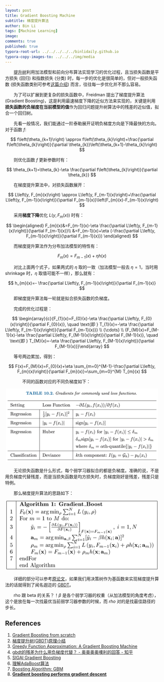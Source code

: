 ```yaml
---
layout: post
title: Gradient Boosting Machine
subtitle: 梯度提升算法
author: Bin Li
tags: [Machine Learning]
image: 
comments: true
published: true
typora-root-url: ../../../../../binlidaily.github.io
typora-copy-images-to: ../../../img/media
---
```


　　[提升树](https://binlidaily.github.io/2019-06-10-boosting-tree/)利用加法模型和前向分布算法实现学习的优化过程，且当损失函数是平方损失 (回归) 和指数损失 (分类) 时，每一步的优化是很简单的，但对一般损失函数 (损失函数类别可参考[这篇介绍](https://binlidaily.github.io/2018-12-07-loss-functions/)) 而言，往往每一步优化并不那么容易。

　　为了可以扩展到更复杂的损失函数中，Freidman 提出了梯度提升算法 (Gradient Boosting)，这是利用最速梯度下降的近似方法来实现的，关键是利用**损失函数的负梯度在当前模型的值**作为回归问题提升树算法中的残差的近似值，拟合一个回归树。

　　先看一般情况，我们能通过一阶泰勒展开证明负梯度方向是下降最快的方向。对于函数 $f$:

$$
f\left(\theta_{k+1}\right) \approx f\left(\theta_{k}\right)+\frac{\partial f\left(\theta_{k}\right)}{\partial \theta_{k}}\left(\theta_{k+1}-\theta_{k}\right)
$$

　　则优化函数 $f$ 更新参数时有：

$$
\theta_{k+1}=\theta_{k}-\eta \frac{\partial f\left(\theta_{k}\right)}{\partial \theta_{k}}
$$

　　在梯度提升算法中，对损失函数展开：

$$
L\left(y, F_{m}(x)\right) \approx L\left(y, F_{m-1}(x)\right)+\frac{\partial L\left(y, F_{m-1}(x)\right)}{\partial F_{m-1}(x)}\left(F_{m}(x)-F_{m-1}(x)\right)
$$

　　采用**梯度下降**优化 $L\left(y, F_{m}(x)\right)$ 时有：

$$
\begin{aligned}
F_{m}(x)&=F_{m-1}(x)-\eta \frac{\partial L\left(y, F_{m-1}(x)\right)}{\partial F_{m-1}(x)}\\
&=F_{m-1}(x)+\eta (-\frac{\partial L\left(y, F_{m-1}(x)\right)}{\partial F_{m-1}(x)})
\end{aligned}
$$

　　而梯度提升算法作为分布加法模型的特性有：

$$
F_{m}(x)=F_{m-1}(x) + \eta h(x)
$$

　　对比上面两个式子，如果两式的 $\eta$ 取的一致（加法模型一般去 $\eta=1$，当时用 shrinkage 时，$\eta$ 取值可能不一样），那么就有：

$$
h_{m}(x)=- \frac{\partial L\left(y, F_{m-1}(x)\right)}{\partial F_{m-1}(x)}
$$

　　即梯度提升算法每一轮就是拟合损失函数的负梯度。


　　完成的优化过程是：

$$
\begin{array}{c}{F_{1}(x)=F_{0}(x)-\eta \frac{\partial L\left(y, F_{0}(x)\right)}{\partial F_{0}(x)}, \quad \text{即 }  T_{1}(x)=-\eta \frac{\partial L\left(y, F_{m-1}(x)\right)}{\partial F_{m-1}(x)}} \\ {\cdots} \\ {F_{M}(x)=F_{M-1}(x)-\eta \frac{\partial L\left(y, F_{M-1}(x)\right)}{\partial F_{M-1}(x)}, \quad \text{即 } T_{M}(x)=-\eta \frac{\partial L\left(y, F_{M-1}(x)\right)}{\partial F_{M-1}(x)}}\end{array}
$$

　　等号两边累加，得到：

$$
F(x)=F_{M}(x)=F_{0}(x)+\eta \sum_{m=0}^{M-1}-\frac{\partial L\left(y, F_{m}(x)\right)}{\partial F_{m}(x)}=\sum_{m=0}^{M} T_{m}(x)
$$

　　　　不同的函数对应的不同负梯度如下：

<p align="center">
  <img width="500" height="" src="/img/media/15602347070035.jpg">
</p>

　　无论损失函数是什么形式，每个弱学习器拟合的都是负梯度。准确的说，不是用负梯度代替残差，而是当损失函数是均方损失时，负梯度刚好是残差，残差只是特例。

　　那么梯度提升算法的思路如下：

<p align="center">
  <img width="500" height="" src="/img/media/15625774976201.jpg">
</p>


　　详细的部分可以参考[原论文](/assets/trebst.pdf)，如果我们用决策树作为基函数来实现梯度提升算法的话就得到了闻名遐迩的 [GBDT](https://binlidaily.github.io/2019-06-11-gbdt-gradient-boosting-decision-tree/)。

　　rho 跟 beta 的关系？！$\beta$ 是各个弱学习器的权重（从加法模型的角度考虑），这个是放在每一次找最优当前弱学习器参数的时候，而 $rho$ 对的是找最佳路径的步长。

## References
1. [Gradient Boosting from scratch](https://medium.com/mlreview/gradient-boosting-from-scratch-1e317ae4587d)
2. [梯度提升树(GBDT)原理小结](https://www.cnblogs.com/pinard/p/6140514.html)
3. [Greedy Function Approximation: A Gradient Boosting Machine](https://statweb.stanford.edu/~jhf/ftp/trebst.pdf)
4. [gbdt的残差为什么用负梯度代替？ - 奥奥奥奥噢利的回答 - 知乎](https://www.zhihu.com/question/63560633/answer/581670747)
5. [SIGAI Gradient Boosting](/assets/gradient_boosting.pdf)
6. [理解AdaBoost算法](https://mp.weixin.qq.com/s?__biz=MzU4MjQ3MDkwNA==&mid=2247486478&idx=1&sn=8557d1ffbd2bc11027e642cc0a36f8ef&chksm=fdb69199cac1188ff006b7c4bdfcd17f15f521b759081813627be3b5d13715d7c41fccec3a3f&scene=21#wechat_redirect)
7. [Boosting Algorithm: GBM](https://towardsdatascience.com/boosting-algorithm-gbm-97737c63daa3)
8. [**Gradient boosting performs gradient descent**](https://explained.ai/gradient-boosting/descent.html#sec:3.2.3)